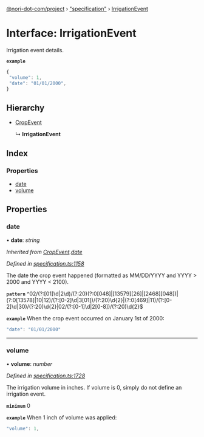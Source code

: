[@nori-dot-com/project](../README.md) › ["specification"](../modules/_specification_.md) › [IrrigationEvent](_specification_.irrigationevent.md)

# Interface: IrrigationEvent

Irrigation event details.

**`example`** 

```js
{
 "volume": 1,
 "date": "01/01/2000",
}
```

## Hierarchy

* [CropEvent](_specification_.cropevent.md)

  ↳ **IrrigationEvent**

## Index

### Properties

* [date](_specification_.irrigationevent.md#date)
* [volume](_specification_.irrigationevent.md#volume)

## Properties

###  date

• **date**: *string*

*Inherited from [CropEvent](_specification_.cropevent.md).[date](_specification_.cropevent.md#date)*

*Defined in [specification.ts:1158](https://github.com/nori-dot-eco/nori-dot-com/blob/922a33f/packages/project/src/specification.ts#L1158)*

The date the crop event happened (formatted as MM/DD/YYYY and YYYY > 2000 and YYYY < 2100).

**`pattern`** ^02\/(?:[01]\d|2\d)\/(?:20)(?:0[048]|[13579][26]|[2468][048])|(?:0[13578]|10|12)\/(?:[0-2]\d|3[01])\/(?:20)\d{2}|(?:0[469]|11)\/(?:[0-2]\d|30)\/(?:20)\d{2}|02\/(?:[0-1]\d|2[0-8])\/(?:20)\d{2}$

**`example`** <caption>When the crop event occurred on January 1st of 2000:</caption>

```js
"date": "01/01/2000"
```

___

###  volume

• **volume**: *number*

*Defined in [specification.ts:1728](https://github.com/nori-dot-eco/nori-dot-com/blob/922a33f/packages/project/src/specification.ts#L1728)*

The irrigation volume in inches. If volume is 0, simply do not define an irrigation event.

**`minimum`** 0

**`example`** <caption>When 1 inch of volume was applied:</caption>

```js
"volume": 1,
```
